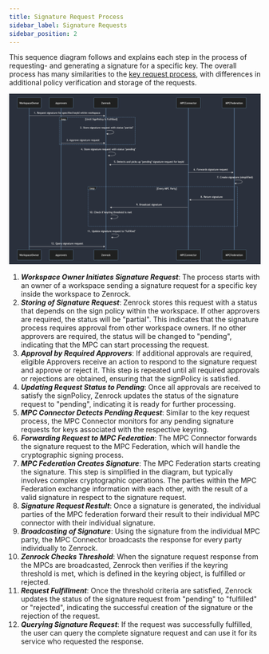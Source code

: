 ```yaml
---
title: Signature Request Process 
sidebar_label: Signature Requests
sidebar_position: 2
---
```


This sequence diagram follows and explains each step in the process of requesting- 
and generating a signature for a specific key. 
The overall process has many similarities to the [key request process](keyRequests.md), 
with differences in additional policy verification and storage of the requests.

![Signature Request Process](../../static/img/signrequest_process.png)

1. ***Workspace Owner Initiates Signature Request***: The process starts with an owner of a workspace sending a signature request for a specific key inside the workspace to Zenrock.
2. ***Storing of Signature Request***: Zenrock stores this request with a status that depends on the sign policy within the workspace. If other approvers are required, the status will be "partial". This indicates that the signature process requires approval from other workspace owners. If no other approvers are required, the status will be changed to "pending", indicating that the MPC can start processing the request. 
3. ***Approval by Required Approvers***: If additional approvals are required, eligible Approvers receive an action to respond to the signature request and approve or reject it. This step is repeated until all required approvals or rejections are obtained, ensuring that the signPolicy is satisfied.
4. ***Updating Request Status to Pending***: Once all approvals are received to satisfy the signPolicy, Zenrock updates the status of the signature request to "pending", indicating it is ready for further processing.
5. ***MPC Connector Detects Pending Request***: Similar to the key request process, the MPC Connector monitors for any pending signature requests for keys associated with the respective keyring. 
6. ***Forwarding Request to MPC Federation***: The MPC Connector forwards the signature request to the MPC Federation, which will handle the cryptographic signing process.
7. ***MPC Federation Creates Signature***: The MPC Federation starts creating the signature. This step is simplified in the diagram, but typically involves complex cryptographic operations. The parties within the MPC Federation exchange information with each other, with the result of a valid signature in respect to the signature request. 
8. ***Signature Request Restult***: Once a signature is generated, the individual parties of the MPC federation forward their result to their individual MPC connector with their individual signature.
9. ***Broadcasting of Signature***: Using the signature from the individual MPC party, the MPC Connector broadcasts the response for every party individually to Zenrock.
10. ***Zenrock Checks Threshold***: When the signature request response from the MPCs are broadcasted, Zenrock then verifies if the keyring threshold is met, which is defined in the keyring object, is fulfilled or rejected. 
11. ***Request Fulfillment***: Once the threshold criteria are satisfied, Zenrock updates the status of the signature request from "pending" to "fulfilled" or "rejected", indicating the successful creation of the signature or the rejection of the request.
12. ***Querying Signature Request***: If the request was successfully fulfilled, the user can query the complete signature request and can use it for its service who requested the response.